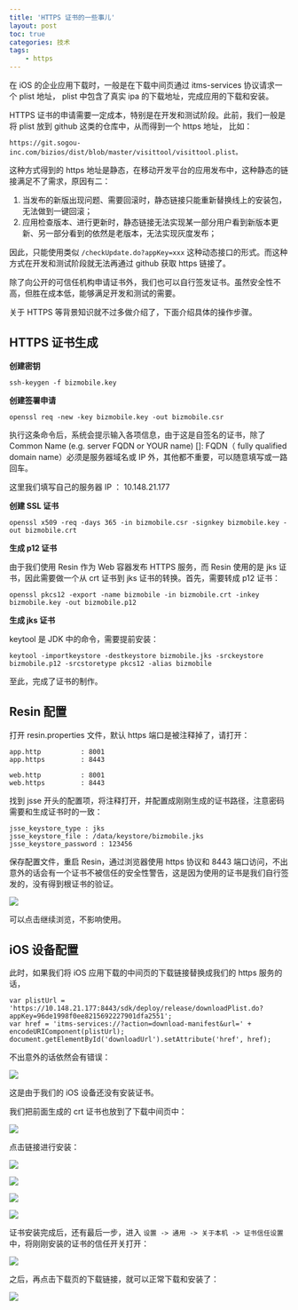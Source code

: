 ```yaml
---
title: 'HTTPS 证书的一些事儿'
layout: post
toc: true
categories: 技术
tags:
    - https
---
```


在 iOS 的企业应用下载时，一般是在下载中间页通过 itms-services 协议请求一个 plist 地址， plist 中包含了真实 ipa 的下载地址，完成应用的下载和安装。

<!-- more -->

HTTPS 证书的申请需要一定成本，特别是在开发和测试阶段。此前，我们一般是将 plist 放到 github 这类的仓库中，从而得到一个 https 地址， 比如： 

```
https://git.sogou-inc.com/bizios/dist/blob/master/visittool/visittool.plist。
```

这种方式得到的 https 地址是静态，在移动开发平台的应用发布中，这种静态的链接满足不了需求，原因有二：

1. 当发布的新版出现问题、需要回滚时，静态链接只能重新替换线上的安装包，无法做到一键回滚；
2. 应用检查版本、进行更新时，静态链接无法实现某一部分用户看到新版本更新、另一部分看到的依然是老版本，无法实现灰度发布；

因此，只能使用类似 `/checkUpdate.do?appKey=xxx` 这种动态接口的形式。而这种方式在开发和测试阶段就无法再通过 github 获取 https 链接了。

除了向公开的可信任机构申请证书外，我们也可以自行签发证书。虽然安全性不高，但胜在成本低，能够满足开发和测试的需要。

关于 HTTPS 等背景知识就不过多做介绍了，下面介绍具体的操作步骤。

## HTTPS 证书生成

**创建密钥**

```
ssh-keygen -f bizmobile.key
```

**创建签署申请**

```
openssl req -new -key bizmobile.key -out bizmobile.csr
```

执行这条命令后，系统会提示输入各项信息，由于这是自签名的证书，除了 Common Name (e.g. server FQDN or YOUR name) []: FQDN（ fully qualified domain name）必须是服务器域名或 IP 外，其他都不重要，可以随意填写或一路回车。

这里我们填写自己的服务器 IP ： 10.148.21.177

**创建 SSL 证书**

```
openssl x509 -req -days 365 -in bizmobile.csr -signkey bizmobile.key -out bizmobile.crt
```

**生成 p12 证书**

由于我们使用 Resin 作为 Web 容器发布 HTTPS 服务，而 Resin 使用的是 jks 证书，因此需要做一个从 crt 证书到 jks 证书的转换。首先，需要转成 p12 证书：

```
openssl pkcs12 -export -name bizmobile -in bizmobile.crt -inkey bizmobile.key -out bizmobile.p12
```

**生成 jks 证书**

keytool 是 JDK 中的命令，需要提前安装：

```
keytool -importkeystore -destkeystore bizmobile.jks -srckeystore bizmobile.p12 -srcstoretype pkcs12 -alias bizmobile
```

至此，完成了证书的制作。

## Resin 配置

打开 resin.properties 文件，默认 https 端口是被注释掉了，请打开：

```
app.http          : 8001
app.https         : 8443

web.http          : 8001
web.https         : 8443
```

找到 jsse 开头的配置项，将注释打开，并配置成刚刚生成的证书路径，注意密码需要和生成证书时的一致：

```
jsse_keystore_type : jks
jsse_keystore_file : /data/keystore/bizmobile.jks
jsse_keystore_password : 123456
```

保存配置文件，重启 Resin，通过浏览器使用 https 协议和 8443 端口访问，不出意外的话会有一个证书不被信任的安全性警告，这是因为使用的证书是我们自行签发的，没有得到根证书的验证。

![](/../img/2018-01-26/2018-01-26-https-1.png)

可以点击继续浏览，不影响使用。

## iOS 设备配置

此时，如果我们将 iOS 应用下载的中间页的下载链接替换成我们的 https 服务的话，

```
var plistUrl = 'https://10.148.21.177:8443/sdk/deploy/release/downloadPlist.do?appKey=96de1998f0ee8215692227901dfa2551';
var href = 'itms-services://?action=download-manifest&url=' + encodeURIComponent(plistUrl);
document.getElementById('downloadUrl').setAttribute('href', href);
```

不出意外的话依然会有错误：

![](/../img/2018-01-26/2018-01-26-https-2.png)

这是由于我们的 iOS 设备还没有安装证书。

我们把前面生成的 crt 证书也放到了下载中间页中：

![](/../img/2018-01-26/2018-01-26-https-3.png)

点击链接进行安装：

![](/../img/2018-01-26/2018-01-26-https-4.png)

![](/../img/2018-01-26/2018-01-26-https-5.png)

![](/../img/2018-01-26/2018-01-26-https-6.png)

![](/../img/2018-01-26/2018-01-26-https-7.png)

证书安装完成后，还有最后一步，进入 `设置 -> 通用 -> 关于本机 -> 证书信任设置` 中，将刚刚安装的证书的信任开关打开：

![](/../img/2018-01-26/2018-01-26-https-8.png)

之后，再点击下载页的下载链接，就可以正常下载和安装了：

![](/../img/2018-01-26/2018-01-26-https-9.png)